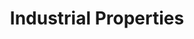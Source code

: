 ---
title: "Industrial Properties"
description : "Here are our listings of industrial properties in Metro Manila"
---
